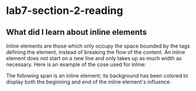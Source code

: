 # lab7-section-2-reading
## What did I learn about inline elements
Inline elements are those which only occupy the space bounded by the tags defining the element, instead of breaking the flow of the content.
An inline element does not start on a new line and only takes up as much width as necessary. Here is an example of the cose used for inline:

<div>The following span is an <span class="highlight">inline element</span>;
its background has been colored to display both the beginning and end of
the inline element's influence.</div>
